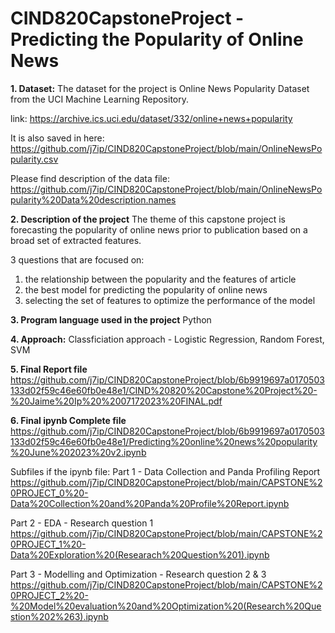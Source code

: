 # CIND820CapstoneProject - Predicting the Popularity of Online News


**1. Dataset:**
The dataset for the project is Online News Popularity Dataset from the UCI Machine Learning Repository. 

link: https://archive.ics.uci.edu/dataset/332/online+news+popularity

It is also saved in here:
https://github.com/j7ip/CIND820CapstoneProject/blob/main/OnlineNewsPopularity.csv

Please find description of the data file:
https://github.com/j7ip/CIND820CapstoneProject/blob/main/OnlineNewsPopularity%20Data%20description.names


**2. Description of the project**
The theme of this capstone project is forecasting the popularity of online news prior to publication based on a broad set of extracted features.

3 questions that are focused on:
1. the relationship between the popularity and the features of article
2. the best model for predicting the popularity of online news
3. selecting the set of features to optimize the performance of the model


**3. Program language used in the project**
Python

**4. Approach:**
Classficiation approach - Logistic Regression, Random Forest, SVM

**5. Final Report file**
https://github.com/j7ip/CIND820CapstoneProject/blob/6b9919697a0170503133d02f59c46e60fb0e48e1/CIND%20820%20Capstone%20Project%20-%20Jaime%20Ip%20%2007172023%20FINAL.pdf

**6. Final ipynb Complete file**
https://github.com/j7ip/CIND820CapstoneProject/blob/6b9919697a0170503133d02f59c46e60fb0e48e1/Predicting%20online%20news%20popularity%20June%202023%20v2.ipynb

Subfiles if the ipynb file:
Part 1 - Data Collection and Panda Profiling Report 
https://github.com/j7ip/CIND820CapstoneProject/blob/main/CAPSTONE%20PROJECT_0%20-Data%20Collection%20and%20Panda%20Profile%20Report.ipynb

Part 2 - EDA - Research question 1 
https://github.com/j7ip/CIND820CapstoneProject/blob/main/CAPSTONE%20PROJECT_1%20-Data%20Exploration%20(Researach%20Question%201).ipynb

Part 3 - Modelling and Optimization - Research question 2 & 3 
https://github.com/j7ip/CIND820CapstoneProject/blob/main/CAPSTONE%20PROJECT_2%20-%20Model%20evaluation%20and%20Optimization%20(Research%20Question%202%263).ipynb
